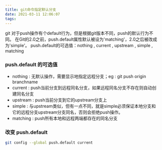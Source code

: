 ```yaml
---
title: git命令指定默认分支
date: 2021-03-11 12:06:07
tags:
---
```

git 对于push操作有个default行为，但是根据git版本不同，push的默认行为不同。
在Git的2.0之前，push.default属性默认被设为'matching'，2.0之后被改成为'simple'。
push.default的可选值：nothing , current , upstream , simple , matching

### push.default 的可选值
- nothing : 无默认操作，需要显示地指定远程分支；eg : git push origin branchname
- current :  push当前分支到远程同名分支，如果远程同名分支不存在则自动创建同名分支
- upstream : push当前分支到它的upstream分支上
- simple : 与upstream类似，但有一点不同，就是simple必须保证本地分支和它的远程分支upstream分支同名，否则会拒绝push操作。
- matching : push所有本地和远程两端都存在的同名分支

### 改变 push.default
```bash
git config --global push.default current
```
